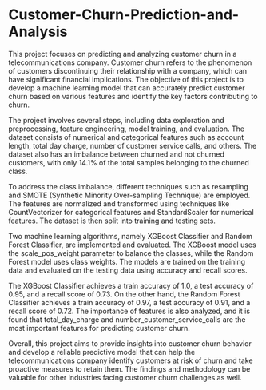 # Customer-Churn-Prediction-and-Analysis

This project focuses on predicting and analyzing customer churn in a telecommunications company. Customer churn refers to the phenomenon of customers discontinuing their relationship with a company, which can have significant financial implications. The objective of this project is to develop a machine learning model that can accurately predict customer churn based on various features and identify the key factors contributing to churn.

The project involves several steps, including data exploration and preprocessing, feature engineering, model training, and evaluation. The dataset consists of numerical and categorical features such as account length, total day charge, number of customer service calls, and others. The dataset also has an imbalance between churned and not churned customers, with only 14.1% of the total samples belonging to the churned class.

To address the class imbalance, different techniques such as resampling and SMOTE (Synthetic Minority Over-sampling Technique) are employed. The features are normalized and transformed using techniques like CountVectorizer for categorical features and StandardScaler for numerical features. The dataset is then split into training and testing sets.

Two machine learning algorithms, namely XGBoost Classifier and Random Forest Classifier, are implemented and evaluated. The XGBoost model uses the scale_pos_weight parameter to balance the classes, while the Random Forest model uses class weights. The models are trained on the training data and evaluated on the testing data using accuracy and recall scores.

The XGBoost Classifier achieves a train accuracy of 1.0, a test accuracy of 0.95, and a recall score of 0.73. On the other hand, the Random Forest Classifier achieves a train accuracy of 0.97, a test accuracy of 0.91, and a recall score of 0.72. The importance of features is also analyzed, and it is found that total_day_charge and number_customer_service_calls are the most important features for predicting customer churn.

Overall, this project aims to provide insights into customer churn behavior and develop a reliable predictive model that can help the telecommunications company identify customers at risk of churn and take proactive measures to retain them. The findings and methodology can be valuable for other industries facing customer churn challenges as well.
